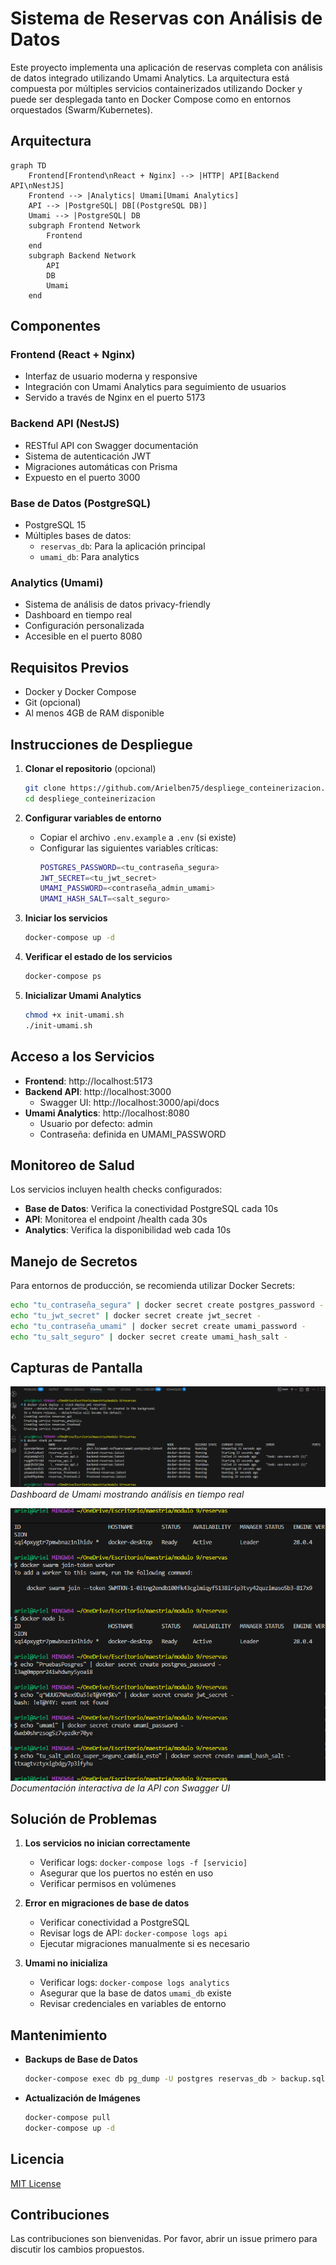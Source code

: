 # Sistema de Reservas con Análisis de Datos

Este proyecto implementa una aplicación de reservas completa con análisis de datos integrado utilizando Umami Analytics. La arquitectura está compuesta por múltiples servicios containerizados utilizando Docker y puede ser desplegada tanto en Docker Compose como en entornos orquestados (Swarm/Kubernetes).

## Arquitectura

```mermaid
graph TD
    Frontend[Frontend\nReact + Nginx] --> |HTTP| API[Backend API\nNestJS]
    Frontend --> |Analytics| Umami[Umami Analytics]
    API --> |PostgreSQL| DB[(PostgreSQL DB)]
    Umami --> |PostgreSQL| DB
    subgraph Frontend Network
        Frontend
    end
    subgraph Backend Network
        API
        DB
        Umami
    end
```

## Componentes

### Frontend (React + Nginx)

- Interfaz de usuario moderna y responsive
- Integración con Umami Analytics para seguimiento de usuarios
- Servido a través de Nginx en el puerto 5173

### Backend API (NestJS)

- RESTful API con Swagger documentación
- Sistema de autenticación JWT
- Migraciones automáticas con Prisma
- Expuesto en el puerto 3000

### Base de Datos (PostgreSQL)

- PostgreSQL 15
- Múltiples bases de datos:
  - `reservas_db`: Para la aplicación principal
  - `umami_db`: Para analytics

### Analytics (Umami)

- Sistema de análisis de datos privacy-friendly
- Dashboard en tiempo real
- Configuración personalizada
- Accesible en el puerto 8080

## Requisitos Previos

- Docker y Docker Compose
- Git (opcional)
- Al menos 4GB de RAM disponible

## Instrucciones de Despliegue

1. **Clonar el repositorio** (opcional)

   ```bash
   git clone https://github.com/Arielben75/despliege_conteinerizacion.git
   cd despliege_conteinerizacion
   ```

2. **Configurar variables de entorno**

   - Copiar el archivo `.env.example` a `.env` (si existe)
   - Configurar las siguientes variables críticas:
     ```bash
     POSTGRES_PASSWORD=<tu_contraseña_segura>
     JWT_SECRET=<tu_jwt_secret>
     UMAMI_PASSWORD=<contraseña_admin_umami>
     UMAMI_HASH_SALT=<salt_seguro>
     ```

3. **Iniciar los servicios**

   ```bash
   docker-compose up -d
   ```

4. **Verificar el estado de los servicios**

   ```bash
   docker-compose ps
   ```

5. **Inicializar Umami Analytics**
   ```bash
   chmod +x init-umami.sh
   ./init-umami.sh
   ```

## Acceso a los Servicios

- **Frontend**: http://localhost:5173
- **Backend API**: http://localhost:3000
  - Swagger UI: http://localhost:3000/api/docs
- **Umami Analytics**: http://localhost:8080
  - Usuario por defecto: admin
  - Contraseña: definida en UMAMI_PASSWORD

## Monitoreo de Salud

Los servicios incluyen health checks configurados:

- **Base de Datos**: Verifica la conectividad PostgreSQL cada 10s
- **API**: Monitorea el endpoint /health cada 30s
- **Analytics**: Verifica la disponibilidad web cada 10s

## Manejo de Secretos

Para entornos de producción, se recomienda utilizar Docker Secrets:

```bash
echo "tu_contraseña_segura" | docker secret create postgres_password -
echo "tu_jwt_secret" | docker secret create jwt_secret -
echo "tu_contraseña_umami" | docker secret create umami_password -
echo "tu_salt_seguro" | docker secret create umami_hash_salt -
```

## Capturas de Pantalla

![Dashboard de Umami](./imagenes/despliege.png)
_Dashboard de Umami mostrando análisis en tiempo real_

![API Swagger](./imagenes/secrest.png)
_Documentación interactiva de la API con Swagger UI_

## Solución de Problemas

1. **Los servicios no inician correctamente**

   - Verificar logs: `docker-compose logs -f [servicio]`
   - Asegurar que los puertos no estén en uso
   - Verificar permisos en volúmenes

2. **Error en migraciones de base de datos**

   - Verificar conectividad a PostgreSQL
   - Revisar logs de API: `docker-compose logs api`
   - Ejecutar migraciones manualmente si es necesario

3. **Umami no inicializa**
   - Verificar logs: `docker-compose logs analytics`
   - Asegurar que la base de datos `umami_db` existe
   - Revisar credenciales en variables de entorno

## Mantenimiento

- **Backups de Base de Datos**

  ```bash
  docker-compose exec db pg_dump -U postgres reservas_db > backup.sql
  ```

- **Actualización de Imágenes**
  ```bash
  docker-compose pull
  docker-compose up -d
  ```

## Licencia

[MIT License](LICENSE)

## Contribuciones

Las contribuciones son bienvenidas. Por favor, abrir un issue primero para discutir los cambios propuestos.
